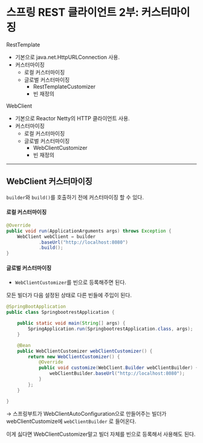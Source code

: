 # 스프링 REST 클라이언트 2부: 커스터마이징

RestTemplate

* 기본으로 java.net.HttpURLConnection 사용.
* 커스터마이징
  * 로컬 커스터마이징
  * 글로벌 커스터마이징
    * RestTemplateCustomizer
    * 빈 재정의

WebClient

* 기본으로 Reactor Netty의 HTTP 클라이언트 사용.
* 커스터마이징
  * 로컬 커스터마이징
  * 글로벌 커스터마이징
    * WebClientCustomizer
    * 빈 재정의

---

## WebClient 커스터마이징

`builder`와 `build()`를 호출하기 전에 커스터마이징 할 수 있다.

#### 로컬 커스터마이징

```java
@Override
public void run(ApplicationArguments args) throws Exception {
    WebClient webClient = builder
            .baseUrl("http://localhost:8080")
            .build();
}
```



#### 글로벌 커스터마이징

* `WebClientCustomizer`를 빈으로 등록해주면 된다.

모든 빌더가 다음 설정된 상태로 다른 빈들에 주입이 된다.

```java
@SpringBootApplication
public class SpringbootrestApplication {

    public static void main(String[] args) {
        SpringApplication.run(SpringbootrestApplication.class, args);
    }

    @Bean
    public WebClientCustomizer webClientCustomizer() {
        return new WebClientCustomizer() {
            @Override
            public void customize(WebClient.Builder webClientBuilder) {
                webClientBuilder.baseUrl("http://localhost:8080");
            }
        };
    }

}
```

→ 스프링부트가 WebClientAutoConfiguration으로 만들어주는 빌더가 webClientCustomize에 `webClientBuilder` 로 들어온다. 

이게 싫다면 WebClientCustomizer말고 빌더 자체를 빈으로 등록해서 사용해도 된다.


